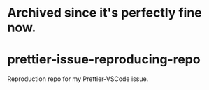 # Archived since it's perfectly fine now.
# prettier-issue-reproducing-repo
Reproduction repo for my Prettier-VSCode issue.
